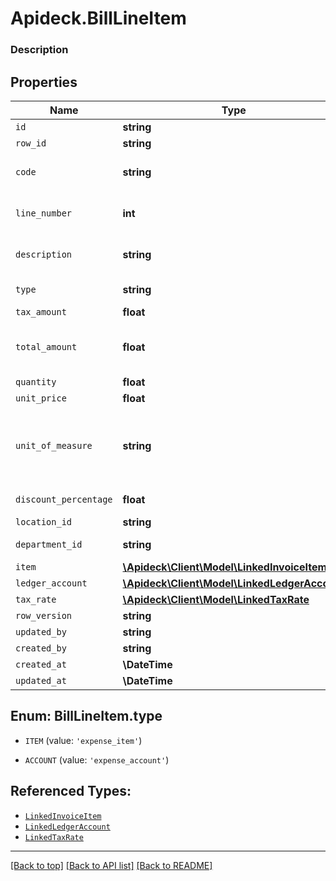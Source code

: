 # Apideck.BillLineItem

### Description

## Properties
Name | Type | Description | Notes
------------ | ------------- | ------------- | -------------
`id` | **string** |  | [optional] 
`row_id` | **string** | Row ID | [optional] 
`code` | **string** | User defined item code | [optional] 
`line_number` | **int** | Line number in the invoice | [optional] 
`description` | **string** | User defined description | [optional] 
`type` | **string** | Bill Line Item type | [optional] 
`tax_amount` | **float** | Tax amount | [optional] 
`total_amount` | **float** | Total amount of the line item | [optional] 
`quantity` | **float** |  | [optional] 
`unit_price` | **float** |  | [optional] 
`unit_of_measure` | **string** | Description of the unit type the item is sold as, ie: kg, hour. | [optional] 
`discount_percentage` | **float** | Discount percentage | [optional] 
`location_id` | **string** | Location id | [optional] 
`department_id` | **string** | Department id | [optional] 
`item` | [**\Apideck\Client\Model\LinkedInvoiceItem**](LinkedInvoiceItem.md) |  | [optional] 
`ledger_account` | [**\Apideck\Client\Model\LinkedLedgerAccount**](LinkedLedgerAccount.md) |  | [optional] 
`tax_rate` | [**\Apideck\Client\Model\LinkedTaxRate**](LinkedTaxRate.md) |  | [optional] 
`row_version` | **string** |  | [optional] 
`updated_by` | **string** |  | [optional] 
`created_by` | **string** |  | [optional] 
`created_at` | **\DateTime** |  | [optional] 
`updated_at` | **\DateTime** |  | [optional] 





<a name="TYPE"></a>
## Enum: BillLineItem.type


* `ITEM` (value: `'expense_item'`)

* `ACCOUNT` (value: `'expense_account'`)




## Referenced Types:














* [`LinkedInvoiceItem`](LinkedInvoiceItem.md)
* [`LinkedLedgerAccount`](LinkedLedgerAccount.md)
* [`LinkedTaxRate`](LinkedTaxRate.md)






---

[[Back to top]](#) [[Back to API list]](../../../../README.md#documentation-for-api-endpoints) [[Back to README]](../../../../README.md)


